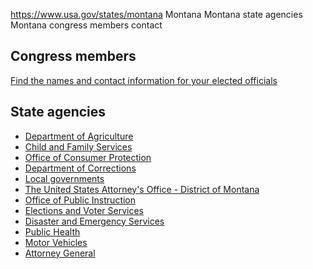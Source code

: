 

https://www.usa.gov/states/montana
Montana
Montana state agencies
Montana congress members contact

Congress members
----------------

[Find the names and contact information for your elected officials](https://www.usa.gov/elected-officials)

State agencies
--------------

* [Department of Agriculture](https://agr.mt.gov/)
* [Child and Family Services](https://dphhs.mt.gov/familysupports)
* [Office of Consumer Protection](https://dojmt.gov/consumer/)
* [Department of Corrections](https://cor.mt.gov/)
* [Local governments](https://www.mtcounties.org/counties/contact-a-county/)
* [The United States Attorney's Office - District of Montana](https://www.justice.gov/usao-mt)
* [Office of Public Instruction](https://opi.mt.gov/)
* [Elections and Voter Services](https://sosmt.gov/elections/)
* [Disaster and Emergency Services](https://des.mt.gov/)
* [Public Health](https://dphhs.mt.gov/publichealthinthe406)
* [Motor Vehicles](https://mvdmt.gov/)
* [Attorney General](https://dojmt.gov/our-attorney-general/)
